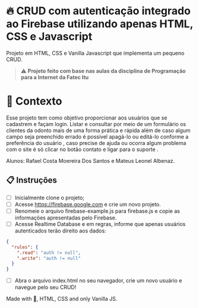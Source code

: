 # 🔥 CRUD com autenticação integrado ao Firebase utilizando apenas HTML, CSS e Javascript

Projeto em HTML, CSS e Vanilla Javascript que implementa um pequeno CRUD.

> ⚠️ **Projeto feito com base  nas aulas da disciplina de Programação para a Internet da Fatec Itu**

# 🧠 Contexto

Esse projeto tem como objetivo proporcionar aos usuários que se cadastrem e façam login.
 Listar e consultar por meio de um formulário os clientes  da odonto mais de uma forma prática e rápida além de caso algum campo seja preenchido errado é possível apagá-lo ou editá-lo conforme a preferência do usuário , caso precise de ajuda ou ocorra algum problema com o site  é só clicar no botão contato e ligar para o suporte . 
 
 Alunos: Rafael Costa Moereira Dos Santos e Mateus Leonel Albenaz.
## 📋 Instruções

- [ ] Inicialmente clone o projeto; 
- [ ] Acesse https://firebase.google.com e crie um novo projeto.
- [ ] Renomeie o arquivo firebase-example.js para firebase.js e copie as informações apresentadas pelo Firebase.
- [ ] Acesse Realtime Database e em regras, informe que apenas usuários autenticados terão direito aos dados:
```json
{
  "rules": {
    ".read": "auth != null",
    ".write": "auth != null"
  }
}
```

- [ ] Abra o arquivo index.html no seu navegador, crie um novo usuário e navegue pelo seu CRUD!


Made with 💜, HTML, CSS and only Vanilla JS. 